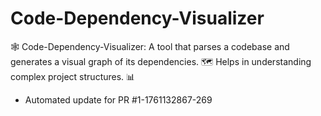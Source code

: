 # Code-Dependency-Visualizer
🕸️ Code-Dependency-Visualizer: A tool that parses a codebase and generates a visual graph of its dependencies. 🗺️ Helps in understanding complex project structures. 📊


- Automated update for PR #1-1761132867-269